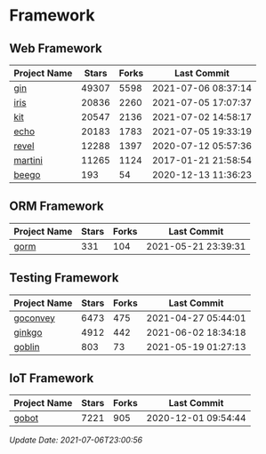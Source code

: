 # Framework

## Web Framework
| Project Name | Stars | Forks | Last Commit |
| ------------ | ----- | ----- | ----------- |
| [gin](https://github.com/gin-gonic/gin) | 49307 | 5598 | 2021-07-06 08:37:14 |
| [iris](https://github.com/kataras/iris) | 20836 | 2260 | 2021-07-05 17:07:37 |
| [kit](https://github.com/go-kit/kit) | 20547 | 2136 | 2021-07-02 14:58:17 |
| [echo](https://github.com/labstack/echo) | 20183 | 1783 | 2021-07-05 19:33:19 |
| [revel](https://github.com/revel/revel) | 12288 | 1397 | 2020-07-12 05:57:36 |
| [martini](https://github.com/go-martini/martini) | 11265 | 1124 | 2017-01-21 21:58:54 |
| [beego](https://github.com/astaxie/beego) | 193 | 54 | 2020-12-13 11:36:23 |

## ORM Framework
| Project Name | Stars | Forks | Last Commit |
| ------------ | ----- | ----- | ----------- |
| [gorm](https://github.com/jinzhu/gorm) | 331 | 104 | 2021-05-21 23:39:31 |

## Testing Framework
| Project Name | Stars | Forks | Last Commit |
| ------------ | ----- | ----- | ----------- |
| [goconvey](https://github.com/smartystreets/goconvey) | 6473 | 475 | 2021-04-27 05:44:01 |
| [ginkgo](https://github.com/onsi/ginkgo) | 4912 | 442 | 2021-06-02 18:34:18 |
| [goblin](https://github.com/franela/goblin) | 803 | 73 | 2021-05-19 01:27:13 |

## IoT Framework
| Project Name | Stars | Forks | Last Commit |
| ------------ | ----- | ----- | ----------- |
| [gobot](https://github.com/hybridgroup/gobot) | 7221 | 905 | 2020-12-01 09:54:44 |

*Update Date: 2021-07-06T23:00:56*